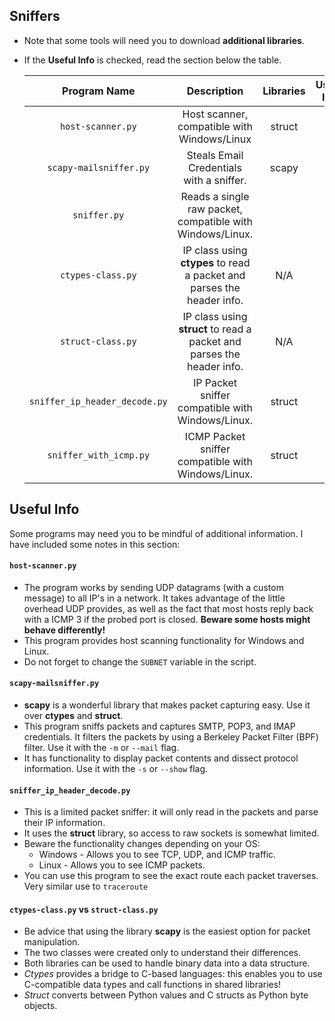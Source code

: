 ## Sniffers

* Note that some tools will need you to download **additional libraries**.
* If the **Useful Info** is checked, read the section below the table.


   | Program Name | Description| Libraries| Useful Info |
   | :--------: | :---: | :---: | :---: | 
   | `host-scanner.py`| Host scanner, compatible with Windows/Linux | struct | ⚠️ |
   | `scapy-mailsniffer.py`| Steals Email Credentials with a sniffer. | scapy |⚠️ |
   | `sniffer.py`| Reads a single raw packet, compatible with Windows/Linux. | | |
   | `ctypes-class.py`| IP class using **ctypes** to read a packet and parses the header info. | N/A | |
   | `struct-class.py`| IP class using **struct** to read a packet and parses the header info. | N/A | |
   | `sniffer_ip_header_decode.py`| IP Packet sniffer compatible with Windows/Linux. | struct | ⚠️ |
   | `sniffer_with_icmp.py`| ICMP Packet sniffer compatible with Windows/Linux. | struct | ⚠️ |

## Useful Info

Some programs may need you to be mindful of additional information. I have included some notes in this section:
   

#### `host-scanner.py`

* The program works by sending UDP datagrams (with a custom message) to all IP's in a network. It takes advantage of the little overhead UDP provides, as well as the fact that most hosts reply back with a ICMP 3 if the probed port is closed. **Beware some hosts might behave differently!**
* This program provides host scanning functionality for Windows and Linux. 
* Do not forget to change the `SUBNET` variable in the script.


#### `scapy-mailsniffer.py`

* **scapy** is a wonderful library that makes packet capturing easy. Use it over **ctypes** and **struct**. 
* This program sniffs packets and captures SMTP, POP3, and IMAP credentials. It filters the packets by using a Berkeley Packet Filter (BPF) filter. Use it with the `-m` or `--mail` flag.
* It has functionality to display packet contents and dissect protocol information. Use it with the `-s` or `--show` flag. 

#### `sniffer_ip_header_decode.py`

* This is a limited packet sniffer: it will only read in the packets and parse their IP information. 
* It uses the **struct** library, so access to raw sockets is somewhat limited. 
* Beware the functionality changes depending on your OS:
   * Windows - Allows you to see TCP, UDP, and ICMP traffic.
   * Linux   - Allows you to see ICMP packets.
* You can use this program to see the exact route each packet traverses. Very similar use to `traceroute`


#### `ctypes-class.py` vs `struct-class.py`

* Be advice that using the library **scapy** is the easiest option for packet manipulation. 
* The two classes were created only to understand their differences.
* Both libraries can be used to handle binary data into a data structure. 
* *Ctypes* provides a bridge to C-based languages: this enables you to use C-compatible data types and call functions in shared libraries!
* *Struct* converts between Python values and C structs as Python byte objects.
